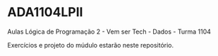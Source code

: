 # ADA1104LPII
Aulas Lógica de Programação 2 - Vem ser Tech - Dados - Turma 1104

Exercícios e projeto do múdulo estarão neste repositório.
